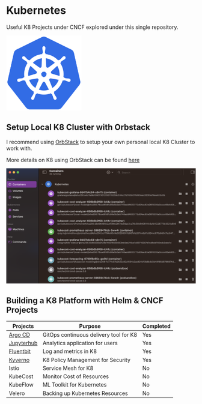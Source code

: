 # Kubernetes

Useful K8 Projects under CNCF explored under this single repository.

<img src="src/img/k8-logo.png" width="200" height="200">

## Setup Local K8 Cluster with Orbstack
I recommend using [OrbStack](https://orbstack.dev/) to setup your own personal local K8 Cluster to work with.

More details on K8 using OrbStack can be found [here](https://docs.orbstack.dev/kubernetes/)



![Image of OrbStack](src/img/orbstack.png)
## Building a K8 Platform with Helm & CNCF Projects

| Projects     | Purpose                          | Completed |
| -------------| -------------------------------- | --------- |
| [Argo CD](argocd/readme.md)       | GitOps continuous delivery tool for K8        | Yes        |
| [Jupyterhub](jupyterhub/readme.md)   | Analytics application for users  | Yes        |
| [Fluentbit](fluentbit/readme.md)    | Log and metrics in K8       | Yes        |
| [Kyverno](kyverno/readme.md)      | K8 Policy Management for Security             | Yes        |
| Istio        | Service Mesh for K8              | No        |
| KubeCost     | Monitor Cost of Resources        | No        |
| KubeFlow     | ML Toolkit for Kubernetes        | No        |
| Velero     | Backing up Kubernetes Resources       | No        |

